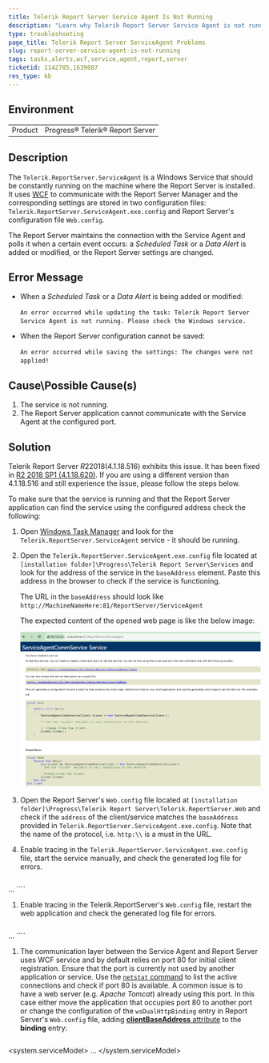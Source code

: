 ```yaml
---
title: Telerik Report Server Service Agent Is Not Running
description: "Learn why Telerik Report Server Service Agent is not running error occurs and how you may fix it."
type: troubleshooting
page_title: Telerik Report Server ServiceAgent Problems
slug: report-server-service-agent-is-not-running
tags: tasks,alerts,wcf,service,agent,report,server
ticketid: 1142785,1639087
res_type: kb
---
```


## Environment

<table>
	<tr>
		<td>Product</td>
		<td>Progress® Telerik® Report Server</td>
	</tr>
</table>

## Description

The `Telerik.ReportServer.ServiceAgent` is a Windows Service that should be constantly running on the machine where the Report Server is installed. It uses [WCF](https://learn.microsoft.com/en-us/dotnet/framework/wcf/whats-wcf) to communicate with the Report Server Manager and the corresponding settings are stored in two configuration files: `Telerik.ReportServer.ServiceAgent.exe.config` and Report Server's configuration file `Web.config`.

The Report Server maintains the connection with the Service Agent and polls it when a certain event occurs: a _Scheduled Task_ or a _Data Alert_ is added or modified, or the Report Server settings are changed.

## Error Message

* When a _Scheduled Task_ or a _Data Alert_ is being added or modified:

	`An error occurred while updating the task: Telerik Report Server Service Agent is not running. Please check the Windows service.`

* When the Report Server configuration cannot be saved:

	`An error occurred while saving the settings: The changes were not applied!`

## Cause\Possible Cause(s)

1. The service is not running.
1. The Report Server application cannot communicate with the Service Agent at the configured port.

## Solution

Telerik Report Server $R2 2018 (4.1.18.516)$ exhibits this issue. It has been fixed in [R2 2018 SP1 (4.1.18.620)](https://www.telerik.com/support/whats-new/report-server/release-history/progress-telerik-report-server-r2-2018-sp1-4-1-18-620). If you are using a different version than 4.1.18.516 and still experience the issue, please follow the steps below.

To make sure that the service is running and that the Report Server application can find the service using the configured address check the following:

1. Open [Windows Task Manager](https://techcommunity.microsoft.com/t5/windows-11/how-to-run-task-manager-on-windows-11-6-ways/m-p/2701239) and look for the `Telerik.ReportServer.ServiceAgent` service - it should be running.
1. Open the `Telerik.ReportServer.ServiceAgent.exe.config` file located at `[installation folder]\Progress\Telerik Report Server\Services` and look for the address of the service in the `baseAddress` element. Paste this address in the browser to check if the service is functioning.

	The URL in the `baseAddress` should look like `http://MachineNameHere:81/ReportServer/ServiceAgent`

	The expected content of the opened web page is like the below image:

	![The web page that opens when you paste the ServiceAgent baseAddress in the browser.](images/ServiceAgentCommServiceInChrome.png)

1. Open the Report Server's `Web.config` file located at `[installation folder]\Progress\Telerik Report Server\Telerik.ReportServer.Web` and check if the `address` of the client/service matches the `baseAddress` provided in `Telerik.ReportServer.ServiceAgent.exe.config`. Note that the name of the protocol, i.e. `http:\\` is a must in the URL.
1. Enable tracing in the `Telerik.ReportServer.ServiceAgent.exe.config` file, start the service manually, and check the generated log file for errors.

	````XML
<configuration>
		...
		<system.diagnostics>
			<trace autoflush="true" indentsize="4">
				<listeners>
					<add name="myListener" type="System.Diagnostics.TextWriterTraceListener" initializeData="serviceAgent.log" />
					<remove name="Default" />
				</listeners>
			</trace>
		</system.diagnostics>
	</configuration>
````


1. Enable tracing in the Telerik.ReportServer's `Web.config` file, restart the web application and check the generated log file for errors.

	````XML
<configuration>
		...
		<system.diagnostics>
			<trace autoflush="true" indentsize="4">
				<listeners>
					<add name="myListener" type="System.Diagnostics.TextWriterTraceListener" initializeData="reportServer.log" />
					<remove name="Default" />
				</listeners>
			</trace>
		</system.diagnostics>
	</configuration>
````


1. The communication layer between the Service Agent and Report Server uses WCF service and by default relies on port 80 for initial client registration. Ensure that the port is currently not used by another application or service. Use the [`netstat` command](https://learn.microsoft.com/en-us/windows-server/administration/windows-commands/netstat) to list the active connections and check if port 80 is available. A common issue is to have a web server (e.g. _Apache Tomcat_) already using this port. In this case either move the application that occupies port 80 to another port or change the configuration of the `wsDualHttpBinding` entry in Report Server's `Web.config` file, adding [**clientBaseAddress** attribute](https://docs.microsoft.com/en-us/dotnet/api/system.servicemodel.wsdualhttpbinding.clientbaseaddress?view=netframework-4.8) to the **binding** entry:

	````XML
<system.serviceModel>
		<bindings>
			<wsDualHttpBinding>
				<binding clientBaseAddress="https://your-reportserver-url:56436" name="WSDualHttpBinding_IServiceAgentCommService" sendTimeout="00:00:10"/>
			</wsDualHttpBinding>
		</bindings>
		...
	</system.serviceModel>	
````

